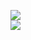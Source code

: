 [![](https://img.shields.io/badge/Made%20With-Github%20Spray-lightgrey.svg?style=for-the-badge&logo=github)](https://github.com/Annihil/github-spray#2721)  
[![](https://i.imgur.com/2DrTn0Z.gif)](https://github.com/Annihil/github-spray)